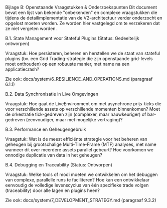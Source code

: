 Bijlage B: Openstaande Vraagstukken & Onderzoekspunten
Dit document bevat een lijst van bekende "onbekenden" en complexe vraagstukken die tijdens de detailimplementatie van de V2-architectuur verder onderzocht en opgelost moeten worden. Ze worden hier vastgelegd om te verzekeren dat ze niet vergeten worden.

B.1. State Management voor Stateful Plugins (Status: Gedeeltelijk ontworpen)

Vraagstuk: Hoe persisteren, beheren en herstellen we de staat van stateful plugins (bv. een Grid Trading-strategie die zijn openstaande grid-levels moet onthouden) op een robuuste manier, met name na een applicatiecrash?

Zie ook: docs/system/6_RESILIENCE_AND_OPERATIONS.md (paragraaf 6.1.1)

B.2. Data Synchronisatie in Live Omgevingen

Vraagstuk: Hoe gaat de LiveEnvironment om met asynchrone prijs-ticks die voor verschillende assets op verschillende momenten binnenkomen? Moet de orkestratie tick-gedreven zijn (complexer, maar nauwkeuriger) of bar-gedreven (eenvoudiger, maar met mogelijke vertraging)?

B.3. Performance en Geheugengebruik

Vraagstuk: Wat is de meest efficiënte strategie voor het beheren van geheugen bij grootschalige Multi-Time-Frame (MTF) analyses, met name wanneer dit over meerdere assets parallel gebeurt? Hoe voorkomen we onnodige duplicatie van data in het geheugen?

B.4. Debugging en Traceability (Status: Ontworpen)

Vraagstuk: Welke tools of modi moeten we ontwikkelen om het debuggen van complexe, parallelle runs te faciliteren? Hoe kan een ontwikkelaar eenvoudig de volledige levenscyclus van één specifieke trade volgen (traceability) door alle lagen en plugins heen?

Zie ook: docs/system/7_DEVELOPMENT_STRATEGY.md (paragraaf 9.3.2)